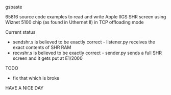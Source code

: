 gspaste

65816 source code examples to read and write Apple IIGS SHR screen using Wiznet 5100 chip (as found in Uthernet II) in TCP offloading mode

Current status
- sendshr.s is believed to be exactly correct - listener.py receives the exact contents of SHR RAM
- recvshr.s is believed to be exactly correct - sender.py sends a full SHR screen and it gets put at E1/2000

TODO
- fix that which is broke

HAVE A NICE DAY
